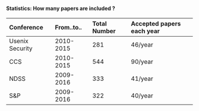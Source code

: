 #### Statistics: How many papers are included ?


| Conference     | From..to.. | Total Number | Accepted papers each year |
| :------------- | :-------- | :----------- | :------------------------ |
| Usenix Security| 2010-2015 | 281 | 46/year |
| CCS            | 2010-2015 | 544 | 90/year |
| NDSS           | 2009-2016 | 333 | 41/year |
| S&P            | 2009-2016 | 322 | 40/year |
